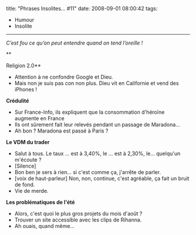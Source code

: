 title: "Phrases Insolites&#8230; #11"
date: 2008-09-01 08:00:42
tags:
  - Humour
  - Insolite
---

_C’est fou ce qu’on peut entendre quand on tend l’oreille&nbsp;!_

**<!-- more -->

Religion 2.0**
- Attention à ne confondre Google et Dieu.
- Mais non je suis pas con non plus. Dieu vit en Californie et vend des iPhones&nbsp;!

**Crédulité**
- Sur France-Info, ils expliquent que la consommation d'héroïne augmente en France
- Ils ont sûrement fait leur relevés pendant un passage de Maradona&#8230;
- Ah bon&nbsp;? Maradona est passé à Paris&nbsp;?

**Le VDM du trader**
- Salut à tous. Le taux &#8230; est à 3,40%, le &#8230; est à 2,30%, le&#8230; quelqu'un m'écoute&nbsp;?
- [Silence]
- Bon ben je sers à rien&#8230; si c'est comme ça, j'arrête de parler.
- [voix de haut-parleur] Non, non, continue, c'est agréable, ça fait un bruit de fond.
- Vie de merde.

**Les problématiques de l'été**
- Alors, c'est quoi le plus gros projets du mois d'août&nbsp;?
- Trouver un site accessible avec les clips de Rihanna.
- Ah ouais, quand même&#8230;